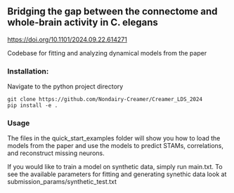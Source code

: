 ## Bridging the gap between the connectome and whole-brain activity in C. elegans
https://doi.org/10.1101/2024.09.22.614271

Codebase for fitting and analyzing dynamical models from the paper

### Installation:
Navigate to the python project directory
```
git clone https://github.com/Nondairy-Creamer/Creamer_LDS_2024
pip install -e .
```

### Usage
The files in the quick_start_examples folder will show you how to load the models from the paper and use the models to predict STAMs, correlations, and reconstruct missing neurons.

If you would like to train a model on synthetic data, simply run main.txt. To see the available parameters for fitting and generating synethic data look at submission_params/synthetic_test.txt
